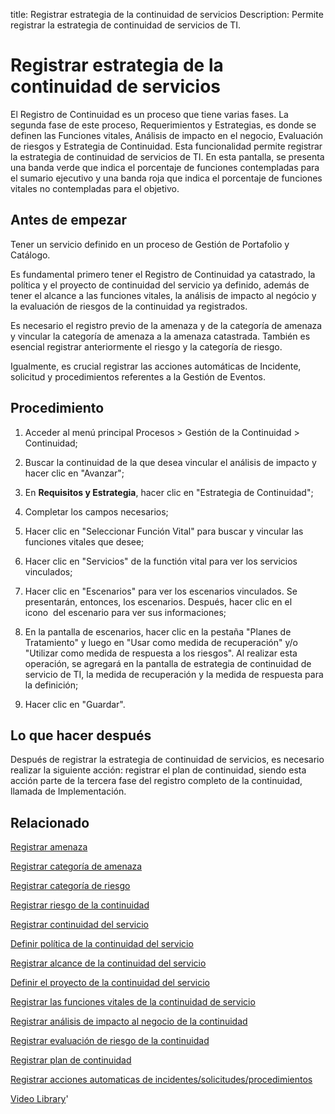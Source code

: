 title:  Registrar estrategia de la continuidad de servicios 
Description: Permite registrar la estrategia de continuidad de servicios de TI.
# Registrar estrategia de la continuidad de servicios

El Registro de Continuidad es un proceso que tiene varias fases. La segunda fase de este proceso, Requerimientos y Estrategias, es donde se definen las Funciones vitales, Análisis de impacto en el negocio, Evaluación de riesgos y Estrategia de Continuidad. Esta funcionalidad permite registrar la estrategia de continuidad de servicios de TI.
En esta pantalla, se presenta una banda verde que indica el porcentaje de funciones contempladas para el sumario ejecutivo y una banda roja que indica el porcentaje de funciones vitales no contempladas para el objetivo.

Antes de empezar
----------------

Tener un servicio definido en un proceso de Gestión de Portafolio y Catálogo.

Es fundamental primero tener el Registro de Continuidad ya catastrado, la
política y el proyecto de continuidad del servicio ya definido, además de tener
el alcance a las funciones vitales, la análisis de impacto al negócio y la
evaluación de riesgos de la continuidad ya registrados.

Es necesario el registro previo de la amenaza y de la categoría de amenaza y
vincular la categoría de amenaza a la amenaza catastrada. También es esencial
registrar anteriormente el riesgo y la categoría de riesgo.

Igualmente, es crucial registrar las acciones automáticas de Incidente,
solicitud y procedimientos referentes a la Gestión de Eventos.

Procedimiento
-------------

1.  Acceder al menú principal Procesos \> Gestión de la Continuidad \>
    Continuidad;

2.  Buscar la continuidad de la que desea vincular el análisis de impacto y
    hacer clic en "Avanzar";

3.  En **Requisitos y Estrategia**, hacer clic en "Estrategia de Continuidad";

4.  Completar los campos necesarios;

5.  Hacer clic en "Seleccionar Función Vital" para buscar y vincular las
    funciones vitales que desee;

6.  Hacer clic en "Servicios" de la functión vital para ver los servicios
    vinculados;

7.  Hacer clic en "Escenarios" para ver los escenarios vinculados. Se
    presentarán, entonces, los escenarios. Después, hacer clic en el icono  del
    escenario para ver sus informaciones;

8.  En la pantalla de escenarios, hacer clic en la pestaña "Planes de
    Tratamiento" y luego en "Usar como medida de recuperación" y/o "Utilizar
    como medida de respuesta a los riesgos". Al realizar esta operación, se
    agregará en la pantalla de estrategia de continuidad de servicio de TI, la
    medida de recuperación y la medida de respuesta para la definición;

9.  Hacer clic en "Guardar".

Lo que hacer después
--------------------

Después de registrar la estrategia de continuidad de servicios, es necesario
realizar la siguiente acción: registrar el plan de continuidad, siendo esta
acción parte de la tercera fase del registro completo de la continuidad, llamada
de Implementación.

Relacionado
------------

[Registrar amenaza](/es-es/citsmart-platform-9/processes/continuity/configuration/register-threat.html)

[Registrar categoría de amenaza](/es-es/citsmart-platform-9/processes/continuity/configuration/threat-category.html)

[Registrar categoría de riesgo](/es-es/citsmart-platform-9/processes/continuity/configuration/risk-category.html)

[Registrar riesgo de la continuidad](/es-es/citsmart-platform-9/processes/continuity/configuration/register-continuity-risk.html)

[Registrar continuidad del servicio](/es-es/citsmart-platform-9/processes/continuity/use/register-service-continuity.html)

[Definir política de la continuidad del servicio](/es-es/citsmart-platform-9/processes/continuity/use/continuity-policy.html)

[Registrar alcance de la continuidad del servicio](/es-es/citsmart-platform-9/processes/continuity/use/service-continuity-scope.html)

[Definir el proyecto de la continuidad del servicio](/es-es/citsmart-platform-9/processes/continuity/use/service-continuity-project.html)

[Registrar las funciones vitales de la continuidad de servicio](/es-es/citsmart-platform-9/processes/continuity/use/continuity-vital-functions.html)

[Registrar análisis de impacto al negocio de la continuidad](/es-es/citsmart-platform-9/processes/continuity/use/impact-analysis-continuity-business.html)

[Registrar evaluación de riesgo de la continuidad](/es-es/citsmart-platform-9/processes/continuity/use/continuity-risk-evaluation.html)

[Registrar plan de continuidad](/es-es/citsmart-platform-9/processes/continuity/use/continuity-plan.html)

[Registrar acciones automaticas de incidentes/solicitudes/procedimientos](/es-es/citsmart-platform-9/additional-features/automation-of-operation/configuration/register-automatic-actions-incident-request-procedure.html)

<i class='fa fa-youtube-play  fa-2x' style='color:#97ce17;vertical-align: middle;'> </i> [Video Library](https://www.youtube.com/playlist?list=PLB5qK2uzf2RMHcgQuDIzcuLqoHXYfihz1)'

<!-- !!! tip "About"

    <b>Product/Version:</b> CITSmart | 8.00 &nbsp;&nbsp;
    <b>Updated:</b>01/24/2019 – Larissa Lourenço


